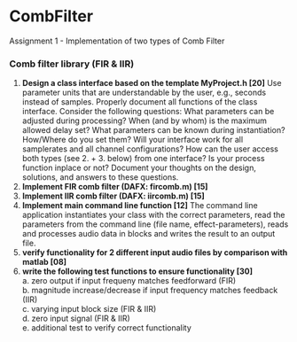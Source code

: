 # CombFilter
Assignment 1 - Implementation of two types of Comb Filter

<h3>Comb filter library (FIR & IIR)</h3>

1. <b>Design a class interface based on the template MyProject.h [20]</b>
Use parameter units that are understandable by the user, e.g., seconds instead of samples. Properly document all functions of the class interface. Consider the following questions: What parameters can be adjusted during processing? When (and by whom) is the maximum allowed delay set? What parameters can be known during instantiation? How/Where do you set them? Will your interface work for all samplerates and all channel configurations? How can the user access both types (see 2. + 3. below) from one interface? Is your process function inplace or not? Document your thoughts on the design, solutions, and answers to these questions.
2. <b>Implement FIR comb filter (DAFX: fircomb.m) [15]</b>
3. <b>Implement IIR comb filter (DAFX: iircomb.m)  [15]</b>
4. <b>Implement main command line function  [12]</b>
The command line application instantiates your class with the correct parameters, read the parameters from the command line (file name, effect-parameters), reads and processes audio data in blocks and writes the result to an output file.
5. <b>verify functionality for 2 different input audio files by comparison with matlab   [08]</b>
6. <b>write the following test functions to ensure functionality [30]</b> <br />
    a. zero output if input frequeny matches feedforward (FIR)         
    b. magnitude increase/decrease if input frequency matches feedback (IIR)        
    c. varying input block size (FIR & IIR)                                                                              
    d. zero input signal (FIR & IIR)                                                                                        
    e. additional test to verify correct functionality       
